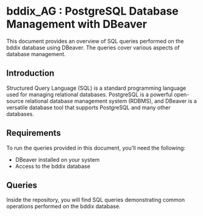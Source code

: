 # bddix_AG : PostgreSQL Database Management with DBeaver

This document provides an overview of SQL queries performed on the bddix database using DBeaver. The queries cover various aspects of database management.

## Introduction

Structured Query Language (SQL) is a standard programming language used for managing relational databases. PostgreSQL is a powerful open-source relational database management system (RDBMS), and DBeaver is a versatile database tool that supports PostgreSQL and many other databases.

## Requirements

To run the queries provided in this document, you'll need the following:

- DBeaver installed on your system
- Access to the bddix database

## Queries

Inside the repository, you will find SQL queries demonstrating common operations performed on the bddix database.
